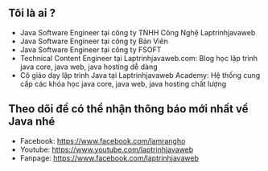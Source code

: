 ## Tôi là ai ?
- Java Software Engineer tại công ty TNHH Công Nghệ Laptrinhjavaweb
- Java Software Engineer tại công ty Bản Viên
- Java Software Engineer tại công ty FSOFT
- Technical Content Engineer tại Laptrinhjavaweb.com: Blog học lập trình java core, java web, java hosting dễ dàng
- Cô giáo dạy lập trình Java tại Laptrinhjavaweb Academy: Hệ thống cung cấp các khóa học java core, java web, java hosting chất lượng

## Theo dõi để có thể nhận thông báo mới nhất về Java nhé
- Facebook: https://www.facebook.com/lamrangho
- Youtube: https://www.youtube.com/laptrinhjavaweb
- Fanpage: https://www.facebook.com/laptrinhjavaweb
